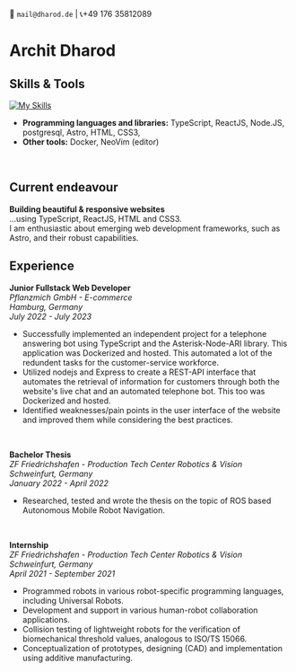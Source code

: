 :email: `mail@dharod.de`  |  :telephone_receiver:+49 176 35812089
# Archit Dharod #


## Skills & Tools ## 
[![My Skills](https://skillicons.dev/icons?i=ts,react,nodejs,postgresql,astro,html,css,docker,neovim)](https://skillicons.dev)
- **Programming languages and libraries:** TypeScript, ReactJS, Node.JS, postgresql, Astro, HTML, CSS3,   
- **Other tools:** Docker, NeoVim (editor)

<br>

## Current endeavour  
**Building beautiful & responsive websites**  
...using TypeScript, ReactJS, HTML and CSS3. 
<br>I am enthusiastic about emerging web development frameworks, such as Astro, and their robust capabilities.

## Experience ##

**Junior Fullstack Web Developer**  
*Pflanzmich GmbH - E-commerce*  
*Hamburg, Germany*  
*July 2022 - July 2023*  

- Successfully implemented an independent project for a telephone answering bot using TypeScript and the Asterisk-Node-ARI library. This application was Dockerized and hosted. This automated a lot of the redundent tasks for the customer-service workforce. 
- Utilized nodejs and Express to create a REST-API interface that automates the retrieval of information for customers through both the website's live chat and an automated telephone bot. This too was Dockerized and hosted. 
- Identified weaknesses/pain points in the user interface of the website and improved them while considering the best practices.
<br>

**Bachelor Thesis**  
*ZF Friedrichshafen - Production Tech Center Robotics & Vision*  
*Schweinfurt, Germany*  
 *January 2022 - April 2022*  

- Researched, tested and wrote the thesis on the topic of ROS based Autonomous Mobile Robot Navigation.
<br>

**Internship**  
*ZF Friedrichshafen - Production Tech Center Robotics & Vision*  
*Schweinfurt, Germany*  
 *April 2021 - September 2021*  

- Programmed robots in various robot-specific programming languages, including Universal Robots.
- Development and support in various human-robot collaboration applications.
- Collision testing of lightweight robots for the verification of biomechanical threshold values, analogous to ISO/TS 15066.
- Conceptualization of prototypes, designing (CAD) and implementation using additive manufacturing. 
<br>
